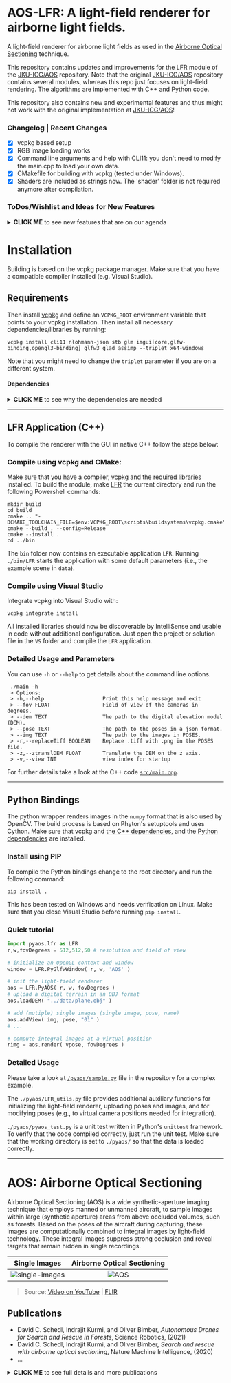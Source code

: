 # AOS-LFR: A light-field renderer for airborne light fields. 

A light-field renderer for airborne light fields as used in the [Airborne Optical Sectioning](#publications) technique.

This repository contains updates and improvements for the LFR module of the [JKU-ICG/AOS](https://github.com/JKU-ICG/AOS) repository. 
Note that the original [JKU-ICG/AOS](https://github.com/JKU-ICG/AOS) repository contains several modules, whereas this repo just focuses on light-field rendering. 
The algorithms are implemented with C++ and Python code.

This repository also contains new and experimental features and thus might not work with the original implementation at [JKU-ICG/AOS](https://github.com/JKU-ICG/AOS)! 

### Changelog | Recent Changes 

- [x] vcpkg based setup
- [x] RGB image loading works
- [x] Command line arguments and help with CLI11: you don't need to modify the main.cpp to load your own data.
- [x] CMakefile for building with vcpkg (tested under Windows).
- [x] Shaders are included as strings now. The 'shader' folder is not required anymore after compilation.

### ToDos/Wishlist and Ideas for New Features

<details><summary><b>CLICK ME</b> to see new features that are on our agenda</summary>

- [ ] fallback to a simple plane if no DEM is loaded or DEM loading fails.
- [ ] verify installation on Linux (and MacOS).
- [ ] consider window size and aspect ratio for rendering (right now we use a default size e.g., 512x512 px)
- [ ] support for masking / alpha channels (e.g., to remove FLIR/DJI watermarks, timestamps or any other text)
- [ ] show a wireframe of the digital elevation model
- [ ] check if float32 ifdef is working on LINUX and older hardware
- [ ] Image loading: stb_image does not support TIFF so consider switching to SAIL, FreeImage, SDL, or OpenCV
- [ ] Unittests in C++: https://cmake.org/cmake/help/latest/module/CTest.html  
- [ ] Disable the OpenGL Window when using the python binding: https://www.glfw.org/docs/latest/context.html#context_offscreen or https://github.com/glfw/glfw/issues/648
- [ ] Optimize min/max computation (used for displaying)
- [ ] Heatmap visualization for grayscale images
- [ ] OBJ loading: switch to a more lightweight loader with less dependencies (e.g., https://github.com/tinyobjloader/tinyobjloader) or keep Assimp
- [ ] optionally display a satellite image on the ground
</details>

# Installation
Building is based on the vcpkg package manager. Make sure that you have a compatible compiler installed (e.g. Visual Studio).

## Requirements
Then install [vcpkg](https://github.com/microsoft/vcpkg) and define an `VCPKG_ROOT` environment variable that points to your vcpkg installation. 
Then install all necessary dependencies/libraries by running: 
```pwsh
vcpkg install cli11 nlohmann-json stb glm imgui[core,glfw-binding,opengl3-binding] glfw3 glad assimp --triplet x64-windows       
```
Note that you might need to change the `triplet` parameter if you are on a different system. 
#### Dependencies
<details><summary><b>CLICK ME</b> to see why the dependencies are needed</summary>

- [Dear ImGui](https://github.com/ocornut/imgui) for the user interface
- [GLFW](https://www.glfw.org/) for opengl window creation
- [Assimp](https://www.assimp.org/) for digital terrain loading
- [Glad](https://glad.dav1d.de/) for opengl loading
- [learnopengl.com](https://learnopengl.com/) for handling shaders and meshes
- [GLM](https://github.com/g-truc/glm) for matrix/vector calculations
- [nlohmann/json](https://github.com/nlohmann/json) for reading and writing JSON files
- [stb](https://github.com/nothings/stb) for reading/writing images
- [CLI11](https://github.com/CLIUtils/CLI11) for parsing command line arguments
</details>

---
## LFR Application (C++)
To compile the renderer with the GUI in native C++ follow the steps below:
### Compile using vcpkg and CMake:

Make sure that you have a compiler, [vcpkg](https://github.com/microsoft/vcpkg) and the [required libraries](#installation) installed. 
To build the module, make [LFR](/LFR) the current directory and run the following Powershell commands:
```pwsh
mkdir build 
cd build
cmake .. "-DCMAKE_TOOLCHAIN_FILE=$env:VCPKG_ROOT\scripts\buildsystems\vcpkg.cmake"
cmake --build . --config=Release
cmake --install .
cd ../bin
```
The `bin` folder now contains an executable application `LFR`.
Running `./bin/LFR` starts the application with some default parameters (i.e., the example scene in `data`).

### Compile using Visual Studio

Integrate vcpkg into Visual Studio with:
```pwsh
vcpkg integrate install
```
All installed libraries should now be discoverable by IntelliSense and usable in code without additional configuration.
Just open the project or solution file in the `VS` folder and compile the `LFR` application.

### Detailed Usage and Parameters

You can use `-h` or `--help` to get details about the command line options.
```
 ./main -h
 > Options:
 > -h,--help                   Print this help message and exit
 > --fov FLOAT                 Field of view of the cameras in degrees.
 > --dem TEXT                  The path to the digital elevation model (DEM).
 > --pose TEXT                 The path to the poses in a json format.
 > --img TEXT                  The path to the images in POSES.
 > -r,--replaceTiff BOOLEAN    Replace .tiff with .png in the POSES file.
 > -z,--ztranslDEM FLOAT       Translate the DEM on the z axis.
 > -v,--view INT               view index for startup
``` 

For further details take a look at  the C++ code [`src/main.cpp`](./src/main.cpp).


---
## Python Bindings 

The python wrapper renders images in the `numpy` format that is also used by OpenCV. 
The build process is based on Phyton's setuptools and uses Cython. Make sure that vcpkg and [the C++ dependencies](#requirements), and the [Python dependencies](pyaos/requirements.txt) are installed.

### Install using PIP

To compile the Python bindings change to the root directory and run the following command:
```pwsh
pip install .
```
This has been tested on Windows and needs verification on Linux. 
Make sure that you close Visual Studio before running `pip install`.



### Quick tutorial
```py
import pyaos.lfr as LFR
r,w,fovDegrees = 512,512,50 # resolution and field of view

# initialize an OpenGL context and window
window = LFR.PyGlfwWindow( r, w, 'AOS' ) 

# init the light-field renderer
aos = LFR.PyAOS( r, w, fovDegrees )
# upload a digital terrain in an OBJ format
aos.loadDEM( "../data/plane.obj" )

# add (mutiple) single images (single image, pose, name)
aos.addView( img, pose, "01" )
# ...

# compute integral images at a virtual position
rimg = aos.render( vpose, fovDegrees )
```

### Detailed Usage

Please take a look at [`/pyaos/sample.py`](./pyaos/sample.py) file in the repository for a complex example.

The `./pyaos/LFR_utils.py` file provides additional auxiliary functions for initializing the light-field renderer, uploading poses and images, and for modifying poses (e.g., to virtual camera positions needed for integration).

`./pyaos/pyaos_test.py` is a unit test written in Python's `unittest` framework. To verify that the code compiled correctly, just run the unit test. Make sure that the working directory is set to `./pyaos/` so that the data is loaded correctly.



---
# AOS: Airborne Optical Sectioning

Airborne Optical Sectioning (AOS) is a wide synthetic-aperture imaging technique that employs manned or unmanned aircraft, to sample images within large (synthetic aperture) areas from above occluded volumes, such as forests. Based on the poses of the aircraft during capturing, these images are computationally combined to integral images by light-field technology. These integral images suppress strong occlusion and reveal targets that remain hidden in single recordings.

Single Images         |  Airborne Optical Sectioning
:-------------------------:|:-------------------------:
![single-images](./img/Nature_single-images.gif) | ![AOS](./img/Nature_aos.gif)

> Source: [Video on YouTube](https://www.youtube.com/watch?v=kyKVQYG-j7U) | [FLIR](https://www.flir.com/discover/cores-components/researchers-develop-search-and-rescue-technology-that-sees-through-forest-with-thermal-imaging/)

## Publications
- David C. Schedl, Indrajit Kurmi, and Oliver Bimber, *Autonomous Drones for Search and Rescue in Forests*, Science Robotics, (2021)
- David C. Schedl, Indrajit Kurmi, and Oliver Bimber, *Search and rescue with airborne optical sectioning*, Nature Machine Intelligence, (2020)
- ...
<details><summary><b>CLICK ME</b> to see full details and more publications</summary>

- Indrajit Kurmi, David C. Schedl, and Oliver Bimber, Combined People Classification with Airborne Optical Sectioning, IEEE SENSORS JOURNAL (under review), (2021)
  - [arXiv (pre-print)](https://arxiv.org/abs/2106.10077)  
  - [Data: ](https://doi.org/10.5281/zenodo.5013640)[![DOI](https://zenodo.org/badge/DOI/10.5281/zenodo.5013640.svg)](https://doi.org/10.5281/zenodo.5013640)
- David C. Schedl, Indrajit Kurmi, and Oliver Bimber, Autonomous Drones for Search and Rescue in Forests, Science Robotics 6(55), eabg1188, https://doi.org/10.1126/scirobotics.abg1188, (2021)
  - [Science (final version)](https://robotics.sciencemag.org/content/6/55/eabg1188)
  - [arXiv (pre-print)](https://arxiv.org/pdf/2105.04328)  
  - [Data: ](https://doi.org/10.5281/zenodo.4349220) [![DOI](https://zenodo.org/badge/DOI/10.5281/zenodo.4349220.svg)](https://doi.org/10.5281/zenodo.4349220)
  - [Video on YouTube](https://www.youtube.com/watch?v=ebk7GQH5ltk)
- David C. Schedl, Indrajit Kurmi, and Oliver Bimber, Search and rescue with airborne optical sectioning, Nature Machine Intelligence 2, 783-790, https://doi.org/10.1038/s42256-020-00261-3 (2020)
  - [Nature (final version)](https://www.nature.com/articles/s42256-020-00261-3) | [(view only version)](https://rdcu.be/cbcf2) 
  - [arXiv (pre-print)](https://arxiv.org/pdf/2009.08835.pdf)
  - [Data: ](https://doi.org/10.5281/zenodo.3894773) [![DOI](https://zenodo.org/badge/DOI/10.5281/zenodo.3894773.svg)](https://doi.org/10.5281/zenodo.3894773)
  - [Video on YouTube](https://www.youtube.com/watch?v=kyKVQYG-j7U)
- Indrajit Kurmi, David C. Schedl, and Oliver Bimber, Pose Error Reduction for Focus Enhancement in Thermal Synthetic Aperture Visualization, IEEE Geoscience and Remote Sensing Letters, DOI: https://doi.org/10.1109/LGRS.2021.3051718 (2021).
  - [IEEE (final version)](https://ieeexplore.ieee.org/document/9340240) 
  - [arXiv (pre-print)](https://arxiv.org/abs/2012.08606)
- Indrajit Kurmi, David C. Schedl, and Oliver Bimber, Fast automatic visibility optimization for thermal synthetic aperture visualization, IEEE Geosci. Remote Sens. Lett. https://doi.org/10.1109/LGRS.2020.2987471 (2020).
  - [IEEE (final version)](https://ieeexplore.ieee.org/document/9086501) 
  - [arXiv (pre-print)](https://arxiv.org/abs/2005.04065)
  - [Video on YouTube](https://www.youtube.com/watch?v=39GU1BOCfWQ&ab_channel=JKUInstituteofComputerGraphics)
- David C. Schedl, Indrajit Kurmi, and Oliver Bimber, Airborne Optical Sectioning for Nesting Observation. Sci Rep 10, 7254, https://doi.org/10.1038/s41598-020-63317-9 (2020).
  - [Nature (open access and final version)](https://www.nature.com/articles/s41598-020-63317-9) 
  - [Video on YouTube](www.youtube.com/watch?v=81l-Y6rVznI)
- Indrajit Kurmi, David C. Schedl, and Oliver Bimber, Thermal airborne optical sectioning. Remote Sensing. 11, 1668, https://doi.org/10.3390/rs11141668, (2019).
  - [MDPI (open access and final version)](https://www.mdpi.com/2072-4292/11/14/1668) 
  - [Video on YouTube](https://www.youtube.com/watch?v=_t2GEwA_tus&ab_channel=JKUCG)
- Indrajit Kurmi, David C. Schedl, and Oliver Bimber, A statistical view on synthetic aperture imaging for occlusion removal. IEEE Sensors J. 19, 9374 – 9383 (2019).
  - [IEEE (final version)](https://ieeexplore.ieee.org/document/8736348)
  - [arXiv (pre-print)](https://arxiv.org/abs/1906.06600) 
- Oliver Bimber, Indrajit Kurmi, and David C. Schedl, Synthetic aperture imaging with drones. IEEE Computer Graphics and Applications. 39, 8 – 15 (2019).
  - [IEEE (open access and final version)](https://doi.ieeecomputersociety.org/10.1109/MCG.2019.2896024) 
- Indrajit Kurmi, David C. Schedl, and Oliver Bimber, Airborne optical sectioning. Journal of Imaging. 4, 102 (2018).
  - [MDPI (open access and final version)](https://www.mdpi.com/2313-433X/4/8/102)
  - [Video on YouTube](https://www.youtube.com/watch?v=ELnvBfafnRA&ab_channel=JKUCG) 

</details>
